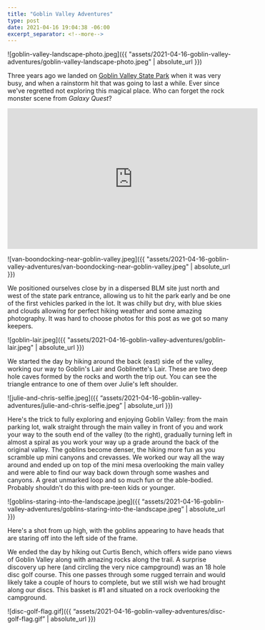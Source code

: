 ```yaml
--- 
title: "Goblin Valley Adventures"
type: post
date: 2021-04-16 19:04:38 -06:00
excerpt_separator: <!--more-->
---
```


![goblin-valley-landscape-photo.jpeg]({{ "assets/2021-04-16-goblin-valley-adventures/goblin-valley-landscape-photo.jpeg" | absolute_url }})


Three years ago we landed on [Goblin Valley State Park](https://stateparks.utah.gov/parks/goblin-valley/) when it was very busy, and when a rainstorm hit that was going to last a while. Ever since we've regretted not exploring this magical place. Who can forget the rock monster scene from *Galaxy Quest*?

<!--more-->

<iframe width="560" height="315" src="https://www.youtube.com/embed/EQG3I5efwWo" title="YouTube video player" frameborder="0" allow="accelerometer; autoplay; clipboard-write; encrypted-media; gyroscope; picture-in-picture" allowfullscreen></iframe>


![van-boondocking-near-goblin-valley.jpeg]({{ "assets/2021-04-16-goblin-valley-adventures/van-boondocking-near-goblin-valley.jpeg" | absolute_url }})


We positioned ourselves close by in a dispersed BLM site just north and west of the state park entrance, allowing us to hit the park early and be one of the first vehicles parked in the lot. It was chilly but dry, with blue skies and clouds allowing for perfect hiking weather and some amazing photography. It was hard to choose photos for this post as we got so many keepers.


![goblin-lair.jpeg]({{ "assets/2021-04-16-goblin-valley-adventures/goblin-lair.jpeg" | absolute_url }})


We started the day by hiking around the back (east) side of the valley, working our way to Goblin's Lair and Goblinette's Lair. These are two deep hole caves formed by the rocks and worth the trip out. You can see the triangle entrance to one of them over Julie's left shoulder.

![julie-and-chris-selfie.jpeg]({{ “assets/2021-04-16-goblin-valley-adventures/julie-and-chris-selfie.jpeg” | absolute_url }})


Here's the trick to fully exploring and enjoying Goblin Valley: from the main parking lot, walk straight through the main valley in front of you and work your way to the south end of the valley (to the right), gradually turning left in almost a spiral as you work your way up a grade around the back of the original valley. The goblins become denser, the hiking more fun as you scramble up mini canyons and crevasses. We worked our way all the way around and ended up on top of the mini mesa overlooking the main valley and were able to find our way back down through some washes and canyons. A great unmarked loop and so much fun or the able-bodied. Probably shouldn't do this with pre-teen kids or younger.


![goblins-staring-into-the-landscape.jpeg]({{ “assets/2021-04-16-goblin-valley-adventures/goblins-staring-into-the-landscape.jpeg” | absolute_url }})


Here's a shot from up high, with the goblins appearing to have heads that are staring off into the left side of the frame.

We ended the day by hiking out Curtis Bench, which offers wide pano views of Goblin Valley along with amazing rocks along the trail. A surprise discovery up here (and circling the very nice campground) was an 18 hole disc golf course. This one passes through some rugged terrain and would likely take a couple of hours to complete, but we still wish we had brought along our discs. This basket is #1 and situated on a rock overlooking the campground.

![disc-golf-flag.gif]({{ “assets/2021-04-16-goblin-valley-adventures/disc-golf-flag.gif” | absolute_url }})

